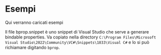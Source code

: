# Esempi
Qui verranno caricati esempi

Il file bprop.snippet è uno snippet di Visual Studio che serve a generare bindable properties. Va copiato nella directory `C:\Program Files\Microsoft Visual Studio\2022\Community\VC#\Snippets\1033\Visual C#` e lo si può richiamare digitando `bprop`.

